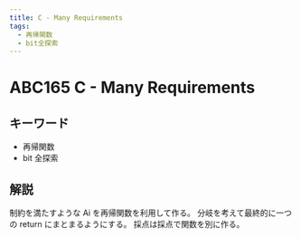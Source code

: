 ```yaml
---
title: C - Many Requirements
tags:
  - 再帰関数
  - bit全探索
---
```


# ABC165 C - Many Requirements

## キーワード

- 再帰関数
- bit 全探索

## 解説

制約を満たすような Ai を再帰関数を利用して作る。
分岐を考えて最終的に一つの return にまとまるようにする。
採点は採点で関数を別に作る。
